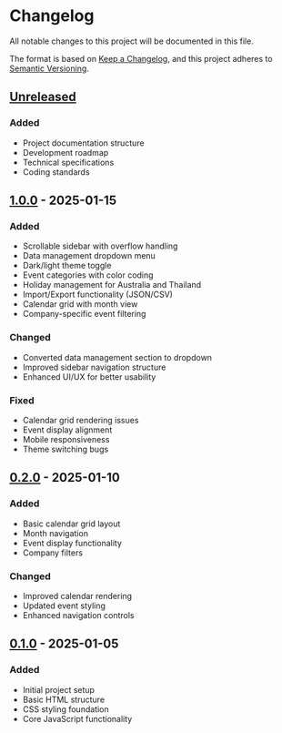 # Changelog

All notable changes to this project will be documented in this file.

The format is based on [Keep a Changelog](https://keepachangelog.com/en/1.0.0/),
and this project adheres to [Semantic Versioning](https://semver.org/spec/v2.0.0.html).

## [Unreleased]
### Added
- Project documentation structure
- Development roadmap
- Technical specifications
- Coding standards

## [1.0.0] - 2025-01-15
### Added
- Scrollable sidebar with overflow handling
- Data management dropdown menu
- Dark/light theme toggle
- Event categories with color coding
- Holiday management for Australia and Thailand
- Import/Export functionality (JSON/CSV)
- Calendar grid with month view
- Company-specific event filtering

### Changed
- Converted data management section to dropdown
- Improved sidebar navigation structure
- Enhanced UI/UX for better usability

### Fixed
- Calendar grid rendering issues
- Event display alignment
- Mobile responsiveness
- Theme switching bugs

## [0.2.0] - 2025-01-10
### Added
- Basic calendar grid layout
- Month navigation
- Event display functionality
- Company filters

### Changed
- Improved calendar rendering
- Updated event styling
- Enhanced navigation controls

## [0.1.0] - 2025-01-05
### Added
- Initial project setup
- Basic HTML structure
- CSS styling foundation
- Core JavaScript functionality

[Unreleased]: https://github.com/sakimotto/zervi-calendar-2025/compare/v1.0.0...HEAD
[1.0.0]: https://github.com/sakimotto/zervi-calendar-2025/compare/v0.2.0...v1.0.0
[0.2.0]: https://github.com/sakimotto/zervi-calendar-2025/compare/v0.1.0...v0.2.0
[0.1.0]: https://github.com/sakimotto/zervi-calendar-2025/releases/tag/v0.1.0
